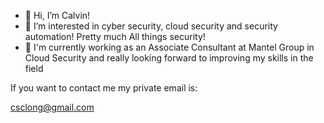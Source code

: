 - 👋 Hi, I’m Calvin!
- 👀 I’m interested in cyber security, cloud security and security automation! Pretty much All things security! 
- 🌱 I'm currently working as an Associate Consultant at Mantel Group in Cloud Security and really looking forward to improving my skills in the field

If you want to contact me my private email is:

csclong@gmail.com
